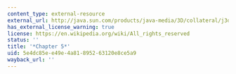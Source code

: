 ```yaml
---
content_type: external-resource
external_url: http://java.sun.com/products/java-media/3D/collateral/j3d_tutorial_ch5.pdf
has_external_license_warning: true
license: https://en.wikipedia.org/wiki/All_rights_reserved
status: ''
title: '*Chapter 5*'
uid: 5e4dc85e-e49e-4a81-8952-63120e8ce5a9
wayback_url: ''
---
```

